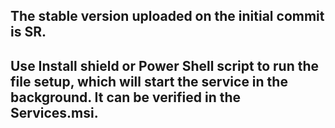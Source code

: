 ## The stable version uploaded on the initial commit is SR.

## Use Install shield or Power Shell script to run the file setup, which will start the service in the background. It can be verified in the Services.msi.
